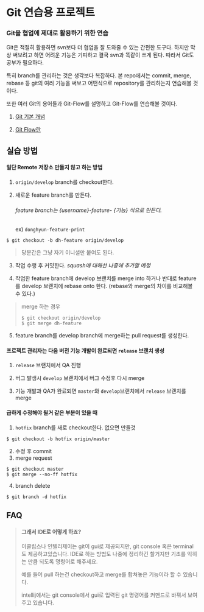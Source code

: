 # Git 연습용 프로젝트

### Git을 협업에 제대로 활용하기 위한 연습

Git은 적절히 활용하면 svn보다 더 협업을 잘 도와줄 수 있는 간편한 도구다. 하지만 막상 써보려고 하면 어려운 기능은 기피하고 결국 svn과 똑같이 쓰게 된다. 따라서 Git도 공부가 필요하다.

특히 branch를 관리하는 것은 생각보다 복잡하다. 본 repo에서는 commit, merge, rebase 등 git의 여러 기능을 써보고 어떤식으로 repository를 관리하는지 연습해볼 것이다.

또한 여러 Git의 용어들과 Git-Flow를 설명하고 Git-Flow를 연습해볼 것이다.

1. [Git 기본 개념](git-study/Git%20개념%20알아보기.md)

2. [Git Flow란](git-study/Git%20Flow란.md)

## 실습 방법 

#### 일단 Remote 저장소 만들지 않고 하는 방법

1. `origin/develop` branch를 checkout한다.

2. 새로운 feature branch를 만든다.

   ###### feature branch는 {username}-feature- {기능} 식으로 만든다.

   ex) `donghyun-feature-print`
```console
$ git checkout -b dh-feature origin/develop    
```

   > 당분간은 그냥 자기 이니셜만 붙여도 된다.

3. 작업 수행 후 커밋한다. *squash에 대해선 나중에 추가할 예정*

4. 작업한 feature branch에 develop 브랜치를 merge into 하거나 반대로 feature를 develop 브랜치에 rebase onto 한다. (rebase와 merge의 차이를 비교해볼 수 있다.)

> merge 하는 경우
>```console
>$ git checkout origin/develop
>$ git merge dh-feature
>```

5. feature branch를 develop branch에 merge하는 pull request를 생성한다.

#### 프로젝트 관리자는 다음 버전 기능 개발이 완료되면 `release` 브랜치 생성
1. `release` 브랜치에서 QA 진행

2. 버그 발생시 `develop` 브랜치에서 버그 수정후 다시 merge

3. 기능 개발과 QA가 완료되면 `master`와 `develop`브랜치에서 `release` 브랜치를 merge



#### 급하게 수정해야 될거 같은 부분이 있을 때
1. `hotfix` branch를 새로 checkout한다. 없으면 만들것
```console
$ git checkout -b hotfix origin/master
```
2. 수정 후 commit
3. merge request
```console
$ git checkout master
$ git merge --no-ff hotfix
```
4. branch delete
```console
$ git branch -d hotfix
```


## FAQ

> #### 그래서 IDE로 어떻게 하죠?
> 이클립스나 인텔리제이는 git이 gui로 제공되지만, git console 혹은 terminal도 제공하고있습니다.
> IDE로 하는 방법도 나중에 정리하긴 할거지만 기초를 익히는 만큼 되도록 명령어로 해주세요. 
>
> 예를 들어 pull 하는건 checkout하고 merge를 합쳐놓은 기능이라 할 수 있습니다.
>
> intellij에서는 git console에서 gui로 입력된 git 명령어를 커맨드로 바꿔서 보여주고 있습니다.
